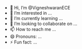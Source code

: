 - 👋 Hi, I’m @VigneshwaranECE
- 👀 I’m interested in ...
- 🌱 I’m currently learning ...
- 💞️ I’m looking to collaborate on ...
- 📫 How to reach me ...
- 😄 Pronouns: ...
- ⚡ Fun fact: ...

<!---
VigneshwaranECE/VigneshwaranECE is a ✨ special ✨ repository because its `README.md` (this file) appears on your GitHub profile.
You can click the Preview link to take a look at your changes.
--->

